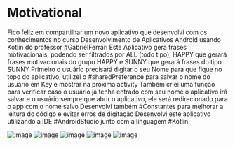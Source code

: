 # Motivational
Fico feliz em compartilhar um novo aplicativo que desenvolvi com os conhecimentos no curso Desenvolvimento de Aplicativos Android usando Kotlin do professor #GabrielFerrari
Este Aplicativo gera frases motivacionais, podendo ser filtrados por ALL (todo tipo), HAPPY que gerará frases motivacionais do grupo HAPPY e SUNNY que gerará frases do tipo SUNNY
Primeiro o usuário precisará digitar o seu Nome para que fique no topo do aplicativo, utilizei o #sharedPreference para salvar o nome do usuário em Key e mostrar na próxima activity
Também criei uma função para verificar caso o usuário já tenha entrado com seu nome o aplicativo irá salvar e o usuário sempre que abrir o aplicativo, ele será redirecionado para o app com o nome salvo
Desenvolvi também #Constantes para melhorar a leitura do código e evitar erros de digitação
Desenvolvi este aplicativo utilizando a IDE #AndroidStudio junto com a linguagem #Kotlin

![image](https://github.com/GlGuimaraes/Motivational/assets/116769796/21d663fe-95b1-4d23-8243-9a792bea9518)
![image](https://github.com/GlGuimaraes/Motivational/assets/116769796/eef4eaa7-0a24-47ff-a773-c58605f31ff8)
![image](https://github.com/GlGuimaraes/Motivational/assets/116769796/f9f9fdd8-5517-4e96-a83f-beb538945b1e)
![image](https://github.com/GlGuimaraes/Motivational/assets/116769796/fce5ff36-33ce-4104-bd08-3d82704bd2ee)
![image](https://github.com/GlGuimaraes/Motivational/assets/116769796/d8cf2bca-f2fb-4162-8cbf-1dc91e41dbde)
